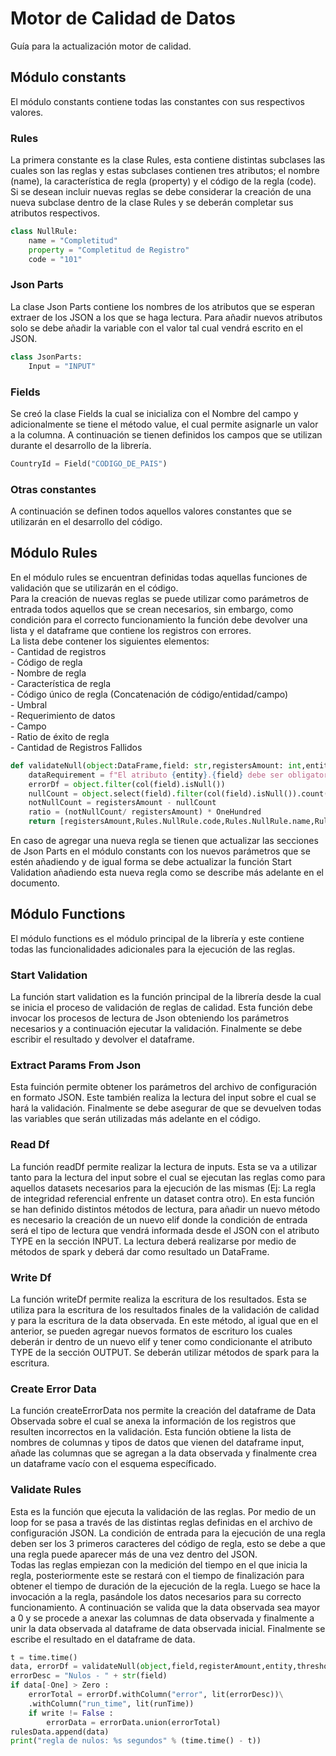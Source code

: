 # Motor de Calidad de Datos
Guía para la actualización motor de calidad.
## Módulo constants
El módulo constants contiene todas las constantes con sus respectivos valores.  

### Rules
La primera constante es la clase Rules, esta contiene distintas subclases las cuales son las reglas y estas subclases contienen tres atributos; el nombre (name), la característica de regla (property) y el código de la regla (code). Si se desean incluir nuevas reglas se debe considerar la creación de una nueva subclase dentro de la clase Rules y se deberán completar sus atributos respectivos.
```python
class NullRule:
    name = "Completitud"
    property = "Completitud de Registro"
    code = "101"
```
### Json Parts
La clase Json Parts contiene los nombres de los atributos que se esperan extraer de los JSON a los que se haga lectura. Para añadir nuevos atributos solo se debe añadir la variable con el valor tal cual vendrá escrito en el JSON.
```python
class JsonParts:
    Input = "INPUT"
```

### Fields
Se creó la clase Fields la cual se inicializa con el Nombre del campo y adicionalmente se tiene el método value, el cual permite asignarle un valor a la columna. A continuación se tienen definidos los campos que se utilizan durante el desarrollo de la librería.  
```python
CountryId = Field("CODIGO_DE_PAIS")
```
### Otras constantes
A continuación se definen todos aquellos valores constantes que se utilizarán en el desarrollo del código.

## Módulo Rules
En el módulo rules se encuentran definidas todas aquellas funciones de validación que se utilizarán en el código.  
Para la creación de nuevas reglas se puede utilizar como parámetros de entrada todos aquellos que se crean necesarios, sin embargo, como condición para el correcto funcionamiento la función debe devolver una lista y el dataframe que contiene los registros con errores.  
La lista debe contener los siguientes elementos:  
    - Cantidad de registros  
    - Código de regla  
    - Nombre de regla  
    - Característica de regla  
    - Código único de regla (Concatenación de código/entidad/campo)  
    - Umbral  
    - Requerimiento de datos  
    - Campo  
    - Ratio de éxito de regla  
    - Cantidad de Registros Fallidos  
```python
def validateNull(object:DataFrame,field: str,registersAmount: int,entity: str,threshold):
    dataRequirement = f"El atributo {entity}.{field} debe ser obligatorio (NOT NULL)."
    errorDf = object.filter(col(field).isNull())
    nullCount = object.select(field).filter(col(field).isNull()).count()
    notNullCount = registersAmount - nullCount
    ratio = (notNullCount/ registersAmount) * OneHundred
    return [registersAmount,Rules.NullRule.code,Rules.NullRule.name,Rules.NullRule.property,Rules.NullRule.code + "/" + entity + "/" + field,threshold,dataRequirement,field,ratio,nullCount], errorDf
```
En caso de agregar una nueva regla se tienen que actualizar las secciones de Json Parts en el módulo constants con los nuevos parámetros que se estén añadiendo y de igual forma se debe actualizar la función Start Validation añadiendo esta nueva regla como se describe más adelante en el documento.
## Módulo Functions
El módulo functions es el módulo principal de la librería y este contiene todas las funcionalidades adicionales para la ejecución de las reglas.
### Start Validation
La función start validation es la función principal de la librería desde la cual se inicia el proceso de validación de reglas de calidad. Esta función debe invocar los procesos de lectura de Json obteniendo los parámetros necesarios y a continuación ejecutar la validación. Finalmente se debe escribir el resultado y devolver el dataframe.
### Extract Params From Json
Esta fuinción permite obtener los parámetros del archivo de configuración en formato JSON. Este también realiza la lectura del input sobre el cual se hará la validación. Finalmente se debe asegurar de que se devuelven todas las variables que serán utilizadas más adelante en el código.
### Read Df
La función readDf permite realizar la lectura de inputs. Esta se va a utilizar tanto para la lectura del input sobre el cual se ejecutan las reglas como para aquellos datasets necesarios para la ejecución de las mismas (Ej: La regla de integridad referencial enfrente un dataset contra otro). En esta función se han definido distintos métodos de lectura, para añadir un nuevo método es necesario la creación de un nuevo elif donde la condición de entrada será el tipo de lectura que vendrá informada desde el JSON con el atributo TYPE en la sección INPUT. La lectura deberá realizarse por medio de métodos de spark y deberá dar como resultado un DataFrame.
### Write Df
La función writeDf permite realiza la escritura de los resultados. Esta se utiliza para la escritura de los resultados finales de la validación de calidad y para la escritura de la data observada. En este método, al igual que en el anterior, se pueden agregar nuevos formatos de escrituro los cuales deberán ir dentro de un nuevo elif y tener como condicionante el atributo TYPE de la sección OUTPUT. Se deberán utilizar métodos de spark para la escritura. 
### Create Error Data
La función createErrorData nos permite la creación del dataframe de Data Observada sobre el cual se anexa la información de los registros que resulten incorrectos en la validación. Esta función obtiene la lista de nombres de columnas y tipos de datos que vienen del dataframe input, añade las columnas que se agregan a la data observada y finalmente crea un dataframe vacío con el esquema específicado.
### Validate Rules
Esta es la función que ejecuta la validación de las reglas. Por medio de un loop for se pasa a través de las distintas reglas definidas en el archivo de configuración JSON. La condición de entrada para la ejecución de una regla deben ser los 3 primeros caracteres del código de regla, esto se debe a que una regla puede aparecer más de una vez dentro del JSON.  
Todas las reglas empiezan con la medición del tiempo en el que inicia la regla, posteriormente este se restará con el tiempo de finalización para obtener el tiempo de duración de la ejecución de la regla. Luego se hace la invocación a la regla, pasándole los datos necesarios para su correcto funcionamiento. A continuación se valida que la data observada sea mayor a 0 y se procede a anexar las columnas de data observada y finalmente a unir la data observada al dataframe de data observada inicial. Finalmente se escribe el resultado en el dataframe de data.
```python
t = time.time()
data, errorDf = validateNull(object,field,registerAmount,entity,threshold)
errorDesc = "Nulos - " + str(field)
if data[-One] > Zero :
    errorTotal = errorDf.withColumn("error", lit(errorDesc))\
    .withColumn("run_time", lit(runTime))
    if write != False :
        errorData = errorData.union(errorTotal)
rulesData.append(data)
print("regla de nulos: %s segundos" % (time.time() - t))
```